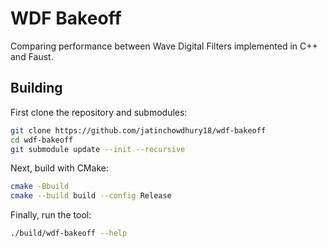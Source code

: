 # WDF Bakeoff

Comparing performance between Wave Digital Filters implemented in C++ and Faust.

## Building

First clone the repository and submodules:
```bash
git clone https://github.com/jatinchowdhury18/wdf-bakeoff
cd wdf-bakeoff
git submodule update --init --recursive
```

Next, build with CMake:
```bash
cmake -Bbuild
cmake --build build --config Release
```

Finally, run the tool:
```bash
./build/wdf-bakeoff --help
```
